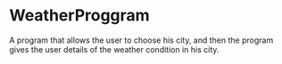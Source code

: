 # WeatherProggram
A program that allows the user to choose his city, and then the program gives the user details of the weather condition in his city.
